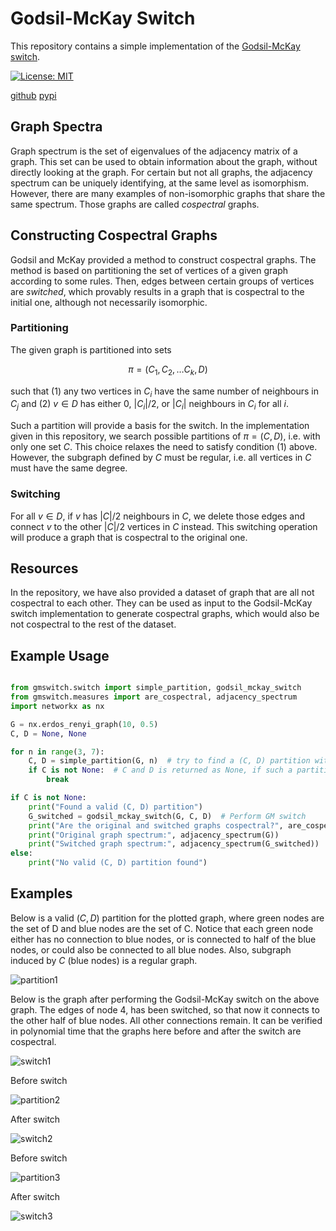 # Godsil-McKay Switch

This repository contains a simple implementation of the [Godsil-McKay switch](https://link.springer.com/article/10.1007/BF02189621).

[![License: MIT](https://img.shields.io/badge/License-MIT-yellow.svg)](https://opensource.org/licenses/MIT)

[github](https://github.com/ahmeterdem1/godsil_mckay)
[pypi](https://pypi.org/project/gmswitch/)

## Graph Spectra

Graph spectrum is the set of eigenvalues of the adjacency matrix of a graph. This set can be
used to obtain information about the graph, without directly looking at the graph. For certain
but not all graphs, the adjacency spectrum can be uniquely identifying, at the same level as
isomorphism. However, there are many examples of non-isomorphic graphs that share the same
spectrum. Those graphs are called *cospectral* graphs.

## Constructing Cospectral Graphs

Godsil and McKay provided a method to construct cospectral graphs. The method is based on
partitioning the set of vertices of a given graph according to some rules. Then, edges
between certain groups of vertices are *switched*, which provably results in a graph
that is cospectral to the initial one, although not necessarily isomorphic.

### Partitioning

The given graph is partitioned into sets 

$$π=(C_1, C_2, \ldots C_k, D)$$ 

such that (1) any two vertices in $C_i$ have the same number of neighbours in $C_j$ 
and (2) $v \in D$ has either 0, $|C_i|/2$, or $|C_i|$ neighbours in $C_i$ for all $i$.

Such a partition will provide a basis for the switch. In the implementation given in this
repository, we search possible partitions of $π=(C, D)$, i.e. with only one set $C$.
This choice relaxes the need to satisfy condition (1) above. However, the subgraph defined
by $C$ must be regular, i.e. all vertices in $C$ must have the same degree.

### Switching

For all $v \in D$, if $v$ has $|C|/2$ neighbours in $C$, we delete those edges and connect $v$
to the other $|C|/2$ vertices in $C$ instead. This switching operation will produce a graph
that is cospectral to the original one.

## Resources

In the repository, we have also provided a dataset of graph that are all not cospectral to each other.
They can be used as input to the Godsil-McKay switch implementation to generate cospectral graphs, which
would also be not cospectral to the rest of the dataset.

## Example Usage

```python

from gmswitch.switch import simple_partition, godsil_mckay_switch
from gmswitch.measures import are_cospectral, adjacency_spectrum
import networkx as nx

G = nx.erdos_renyi_graph(10, 0.5)
C, D = None, None

for n in range(3, 7):
    C, D = simple_partition(G, n)  # try to find a (C, D) partition with |C|=n or n+1, whichever is even
    if C is not None:  # C and D is returned as None, if such a partition is impossible
        break

if C is not None:
    print("Found a valid (C, D) partition")
    G_switched = godsil_mckay_switch(G, C, D)  # Perform GM switch
    print("Are the original and switched graphs cospectral?", are_cospectral(G, G_switched))
    print("Original graph spectrum:", adjacency_spectrum(G))
    print("Switched graph spectrum:", adjacency_spectrum(G_switched))
else:
    print("No valid (C, D) partition found")
```

## Examples

Below is a valid $(C, D)$ partition for the plotted graph, where green nodes are the set of D
and blue nodes are the set of C. Notice that each green node either has no connection to blue nodes,
or is connected to half of the blue nodes, or could also be connected to all blue nodes. Also, subgraph
induced by $C$ (blue nodes) is a regular graph.

![partition1](https://raw.githubusercontent.com/ahmeterdem1/godsil_mckay/refs/heads/main/images/partition1.png)

Below is the graph after performing the Godsil-McKay switch on the above graph. The edges of node 4,
has been switched, so that now it connects to the other half of blue nodes. All other connections remain.
It can be verified in polynomial time that the graphs here before and after the switch are cospectral.

![switch1](https://raw.githubusercontent.com/ahmeterdem1/godsil_mckay/refs/heads/main/images/switch1.png)

Before switch

![partition2](https://raw.githubusercontent.com/ahmeterdem1/godsil_mckay/refs/heads/main/images/partition2.png)

After switch

![switch2](https://raw.githubusercontent.com/ahmeterdem1/godsil_mckay/refs/heads/main/images/switch2.png)

Before switch

![partition3](https://raw.githubusercontent.com/ahmeterdem1/godsil_mckay/refs/heads/main/images/partition3.png)

After switch

![switch3](https://raw.githubusercontent.com/ahmeterdem1/godsil_mckay/refs/heads/main/images/switch3.png)